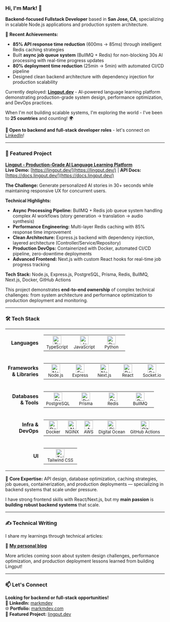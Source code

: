 ### Hi, I'm Mark! 👋

**Backend-focused Fullstack Developer** based in **San Jose, CA**, specializing in scalable Node.js applications and production system architecture.

🚀 **Recent Achievements:**

- **85% API response time reduction** (600ms → 85ms) through intelligent Redis caching strategies
- Built **async job queue system** (BullMQ + Redis) for non-blocking 30s AI processing with real-time progress updates
- **80% deployment time reduction** (25min → 5min) with automated CI/CD pipeline
- Designed clean backend architecture with dependency injection for production scalability

Currently deployed: **[Lingput.dev](https://lingput.dev)** - AI-powered language learning platform demonstrating production-grade system design, performance optimization, and DevOps practices.

When I'm not building scalable systems, I'm exploring the world - I've been to **25 countries** and counting! 🌍

**💼 Open to backend and full-stack developer roles** - let's connect on [LinkedIn](https://www.linkedin.com/in/markmdev/)!

---

### 🚀 Featured Project

**[Lingput - Production-Grade AI Language Learning Platform](https://github.com/markmdev/lingput)**  
**Live Demo:** [https://lingput.dev/](https://lingput.dev/) | **API Docs:** [https://docs.lingput.dev/](https://docs.lingput.dev/)

**The Challenge:** Generate personalized AI stories in 30+ seconds while maintaining responsive UX for concurrent users.

**Technical Highlights:**

- **Async Processing Pipeline:** BullMQ + Redis job queue system handling complex AI workflows (story generation → translation → audio synthesis)
- **Performance Engineering:** Multi-layer Redis caching with 85% response time improvement
- **Clean Architecture:** Express.js backend with dependency injection, layered architecture (Controller/Service/Repository)
- **Production DevOps:** Containerized with Docker, automated CI/CD pipeline, zero-downtime deployments
- **Advanced Frontend:** Next.js with custom React hooks for real-time job progress tracking

**Tech Stack:** Node.js, Express.js, PostgreSQL, Prisma, Redis, BullMQ, Next.js, Docker, GitHub Actions

This project demonstrates **end-to-end ownership** of complex technical challenges: from system architecture and performance optimization to production deployment and monitoring.

---

### 🛠️ Tech Stack

<table>
  <tr>
    <td align="right" valign="middle" width="180"><b>Languages</b></td>
    <td>
      <table><tr>
        <td align="center" width="70">
          <img src="./docs/TypeScript.png" alt="TypeScript" width="27"><br><sub>TypeScript</sub>
        </td>
        <td align="center" width="70">
          <img src="./docs/JavaScript.png" alt="JavaScript" width="27"><br><sub>JavaScript</sub>
        </td>
        <td align="center" width="70">
          <img src="./docs/Python.png" alt="Python" width="27"><br><sub>Python</sub>
        </td>
      </tr></table>
    </td>
  </tr>

  <tr>
    <td align="right" valign="middle"><b>Frameworks & Libraries</b></td>
    <td>
      <table><tr>
        <td align="center" width="70"><img src="./docs/Node.js.png" alt="Node.js" width="27"><br><sub>Node.js</sub></td>
        <td align="center" width="70"><img src="./docs/Express.png" alt="Express" width="27"><br><sub>Express</sub></td>
        <td align="center" width="70"><img src="./docs/Next.js.png" alt="Next.js" width="27"><br><sub>Next.js</sub></td>
        <td align="center" width="70"><img src="./docs/React.png" alt="React" width="27"><br><sub>React</sub></td>
        <td align="center" width="70"><img src="./docs/Socket.io.png" alt="Socket.io" width="27"><br><sub>Socket.io</sub></td>
        <td align="center" width="70"><img src="./docs/Jest.png" alt="Jest" width="27"><br><sub>Jest</sub></td>
        <td align="center" width="70"><img src="./docs/Vite.js.png" alt="Vite.js" width="27"><br><sub>Vite.js</sub></td>
      </tr></table>
    </td>
  </tr>

  <tr>
    <td align="right" valign="middle"><b>Databases & Tools</b></td>
    <td>
      <table><tr>
        <td align="center" width="70"><img src="./docs/PostgresSQL.png" alt="PostgreSQL" width="27"><br><sub>PostgreSQL</sub></td>
        <td align="center" width="70"><img src="./docs/prisma.svg" alt="Prisma" width="27"><br><sub>Prisma</sub></td>
        <td align="center" width="70"><img src="./docs/Redis.png" alt="Redis" width="27"><br><sub>Redis</sub></td>
        <td align="center" width="70"><img src="./docs/bullmq-logo.png" alt="BullMQ" width="27"><br><sub>BullMQ</sub></td>
      </tr></table>
    </td>
  </tr>

  <tr>
    <td align="right" valign="middle"><b>Infra & DevOps</b></td>
    <td>
      <table><tr>
        <td align="center" width="70"><img src="./docs/Docker.png" alt="Docker" width="27"><br><sub>Docker</sub></td>
        <td align="center" width="70"><img src="./docs/NGINX.png" alt="NGINX" width="27"><br><sub>NGINX</sub></td>
        <td align="center" width="70"><img src="./docs/AWS.png" alt="AWS" width="27"><br><sub>AWS</sub></td>
        <td align="center" width="84"><img src="./docs/Digital%20Ocean.png" alt="Digital Ocean" width="27"><br><sub>Digital&nbsp;Ocean</sub></td>
        <td align="center" width="92"><img src="./docs/GitHub%20Actions.png" alt="GitHub Actions" width="27"><br><sub>GitHub&nbsp;Actions</sub></td>
        <td align="center" width="70"><img src="./docs/GitHub.png" alt="GitHub" width="27"><br><sub>GitHub</sub></td>
        <td align="center" width="70"><img src="./docs/NPM.png" alt="NPM" width="27"><br><sub>NPM</sub></td>
        <td align="center" width="70"><img src="./docs/Git.png" alt="Git" width="27"><br><sub>Git</sub></td>
      </tr></table>
    </td>
  </tr>

  <tr>
    <td align="right" valign="middle"><b>UI</b></td>
    <td>
      <table><tr>
        <td align="center" width="90"><img src="./docs/Tailwind%20CSS.png" alt="Tailwind CSS" width="27"><br><sub>Tailwind&nbsp;CSS</sub></td>
      </tr></table>
    </td>
  </tr>
</table>

🎯 **Core Expertise:** API design, database optimization, caching strategies, job queues, containerization, and production deployments — specializing in backend systems that scale under pressure.

I have strong frontend skills with React/Next.js, but my **main passion** is **building robust backend systems** that scale.

---

### ✍️ Technical Writing

I share my learnings through technical articles:

📖 **[My personal blog](https://markmdev.com/blog/)**

More articles coming soon about system design challenges, performance optimization, and production deployment lessons learned from building Lingput!

---

### 📫 Let's Connect

**Looking for backend or full-stack opportunities!**  
📧 **LinkedIn:** [markmdev](https://www.linkedin.com/in/markmdev/)  
🌐 **Portfolio:** [markmdev.com](https://markmdev.com/)  
🚀 **Featured Project:** [lingput.dev](https://lingput.dev/)
